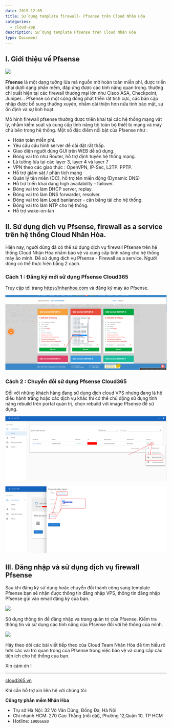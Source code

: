 ```yaml
---
date: 2019-12-05
title: Sử dụng template firewall- Pfsense trên Cloud Nhân Hòa
categories:
  - cloud-app
description: Sử dụng template Pfsense trên Cloud Nhân Hòa
type: Document
---
```


## I. Giới thiệu về Pfsense

![](/images/img-pfsense/pfsense-05.png)

**Ffsense** là một dạng tường lửa mã nguồn mở hoàn toàn miễn phí, được triển khai dưới dạng phần mềm, đáp ứng được các tính năng quan trọng. thường chỉ xuất hiện tại các firewall thương mại lớn như Cisco ASA, Checkpoint, Juniper... Pfsense có một cộng đồng phát triển rất tích cực, các bản cập nhập được bổ sung thường xuyên, nhằm cải thiện hơn nữa tính bảo mật, sự ổn định và sự linh hoạt. 

Mô hình firewall pfsense thường được triển khai tại các hệ thống mạng vật lý, nhằm kiểm soát và cung cấp tính năng tới toàn bộ thiết bị mạng và máy chủ bên trong hệ thống. Một số đặc điểm nổi bật của Pfsense như : 
 - Hoàn toàn miễn phí.
 - Yêu cầu cấu hình server để cài đặt rất thấp. 
 - Giao diện người dùng GUI trên WEB dễ sử dụng.
 - Đóng vai trò như Router, hỗ trợ định tuyến hệ thống mạng.
 - Là tưởng lửa tại các layer 3, layer 4 và layer 7
 - VPN theo các giao thức : OpenVPN, IP-Sec, L2TP. PPTP.
 - Hỗ trợ giám sát / phân tích mạng
 - Quản lý tên miền (DC), hỗ trợ tên miền động (Dynamic DNS)
 - Hỗ trợ triển khai dạng high availability - failover.
 - Đóng vai trò làm DHCP server, replay.
 - Đóng vai trò làm DNS forwarder, resolver.
 - Đóng vai trò làm Load banlancer - cân bằng tải cho hệ thống.
 - Đóng vai trò làm NTP cho hệ thống.
 - Hỗ trợ wake-on-lan

## II. Sử dụng dịch vụ Pfsense, firewall as a service trên hệ thống Cloud Nhân Hòa. 

Hiện nay, người dùng đã có thể sử dụng dịch vụ firewall Pfsense trên hệ thống Cloud Nhân Hòa nhằm bảo vệ và cung cấp tính năng cho hệ thống máy ảo mình. Để sử dụng dịch vụ Pfsense - Firewall as a service. Người dùng có thể thực hiện bằng 2 cách.

### Cách 1 : Đăng ký mới sử dụng Pfsense Cloud365 

Truy cập tới trang https://nhanhoa.com và đăng ký máy ảo Pfsense. 

![](/images/img-pfsense/screenshot.png)

### Cách 2 : Chuyển đổi sử dụng Pfsense Cloud365 

Đối với những khách hàng đang sử dụng dịch cloud VPS nhưng đang là hệ điều hành trắng hoặc các dịch vụ khác thì có thể chủ động sử dụng tính năng rebuild trên portal quản trị, chọn rebuild với image Pfsense để sử dụng.

![](/images/img-pfsense/screenshot_1.png)

![](/images/img-pfsense/screenshot_2.png)


## III. Đăng nhập và sử dụng dịch vụ firewall Pfsense

Sau khi đăng ký sử dụng hoặc chuyển đổi thành công sang template Pfsense bạn sẽ nhận được thông tin đăng nhập VPS, thông tin đăng nhập Pfsense gửi vào email đăng ký của bạn.

![](/images/img-pfsense/pfsense-02.png)

Sử dụng thông tin để đăng nhập và trang quản trị của Pfsense. Kiểm tra thông tin và sử dụng các tính năng của Pfsense đối với hệ thống của mình.

![](/images/img-pfsense/pfsense-03.png)

Hãy theo dõi các bài viết tiếp theo của Cloud Team Nhân Hòa để tìm hiểu rõ hơn các vai trò quan trọng của Pfsense trong việc bảo vệ và cung cấp các tiện ích cho hệ thống của bạn.  

Xin cảm ơn !

---
<a href="https://cloud365.vn/" target="_blank">cloud365.vn</a>

Khi cần hỗ trợ xin liên hệ với chúng tôi:

**Công ty phần mềm Nhân Hòa**
- Trụ sở Hà Nội: 32 Võ Văn Dũng, Đống Đa, Hà Nội
- Chi nhánh HCM: 270 Cao Thắng (nối dài), Phường 12,Quận 10, TP HCM
- Hotline: `19006680`